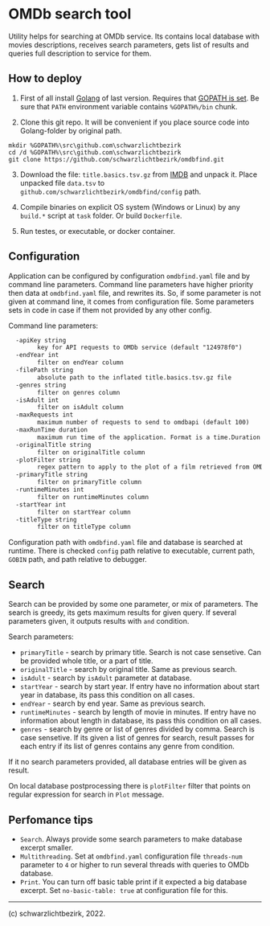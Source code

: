 # OMDb search tool

Utility helps for searching at OMDb service.
Its contains local database with movies descriptions, receives search parameters, gets list of results and queries full description to service for them.

## How to deploy

1. First of all install [Golang](https://go.dev/dl/) of last version. Requires that [GOPATH is set](https://golang.org/doc/code.html#GOPATH). Be sure that `PATH` environment variable contains `%GOPATH%/bin` chunk.

2. Clone this git repo. It will be convenient if you place source code into Golang-folder by original path.

```batch
mkdir %GOPATH%\src\github.com\schwarzlichtbezirk
cd /d %GOPATH%\src\github.com\schwarzlichtbezirk
git clone https://github.com/schwarzlichtbezirk/omdbfind.git
```

3. Download the file: `title.basics.tsv.gz` from [IMDB](https://datasets.imdbws.com/) and unpack it. Place unpacked file `data.tsv` to `github.com/schwarzlichtbezirk/omdbfind/config` path.

4. Compile binaries on explicit OS system (Windows or Linux) by any `build.*` script at `task` folder. Or build `Dockerfile`.

5. Run testes, or executable, or docker container.

## Configuration

Application can be configured by configuration `omdbfind.yaml` file and by command line parameters. Command line parameters have higher priority then data at `omdbfind.yaml` file, and rewrites its. So, if some parameter is not given at command line, it comes from configuration file. Some parameters sets in code in case if them not provided by any other config.

Command line parameters:

```txt
  -apiKey string
        key for API requests to OMDb service (default "124978f0")
  -endYear int
        filter on endYear column
  -filePath string
        absolute path to the inflated title.basics.tsv.gz file
  -genres string
        filter on genres column
  -isAdult int
        filter on isAdult column
  -maxRequests int
        maximum number of requests to send to omdbapi (default 100)
  -maxRunTime duration
        maximum run time of the application. Format is a time.Duration string (for example '1d8h15m30s')
  -originalTitle string
        filter on originalTitle column
  -plotFilter string
        regex pattern to apply to the plot of a film retrieved from OMDb
  -primaryTitle string
        filter on primaryTitle column
  -runtimeMinutes int
        filter on runtimeMinutes column
  -startYear int
        filter on startYear column
  -titleType string
        filter on titleType column
```

Configuration path with `omdbfind.yaml` file and database is searched at runtime. There is checked `config` path relative to executable, current path, `GOBIN` path, and path relative to debugger.

## Search

Search can be provided by some one parameter, or mix of parameters. The search is greedy, its gets maximum results for given query. If several parameters given, it outputs results with `and` condition.

Search parameters:

* `primaryTitle` - search by primary title. Search is not case sensetive. Can be provided whole title, or a part of title.
* `originalTitle` - search by original title. Same as previous search.
* `isAdult` - search by `isAdult` parameter at database.
* `startYear` - search by start year. If entry have no information about start year in database, its pass this condition on all cases.
* `endYear` - search by end year. Same as previous search.
* `runtimeMinutes` - search by length of movie in minutes. If entry have no information about length in database, its pass this condition on all cases.
* `genres` - search by genre or list of genres divided by comma. Search is case sensetive. If its given a list of genres for search, result passes for each entry if its list of genres contains any genre from condition.

If it no search parameters provided, all database entries will be given as result.

On local database postprocessing there is `plotFilter` filter that points on regular expression for search in `Plot` message.

## Perfomance tips

* `Search`. Always provide some search parameters to make database excerpt smaller.
* `Multithreading`. Set at `omdbfind.yaml` configuration file `threads-num` parameter to `4` or higher to run several threads with queries to OMDb database.
* `Print`. You can turn off basic table print if it expected a big database excerpt. Set `no-basic-table: true` at configuration file for this.

---
(c) schwarzlichtbezirk, 2022.
